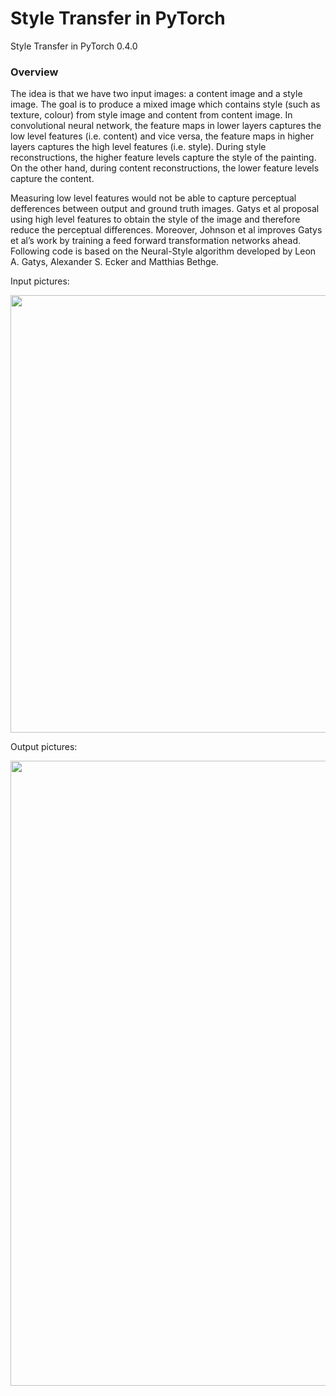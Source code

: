 # Style Transfer in PyTorch
Style Transfer in PyTorch 0.4.0

### Overview

The idea is that we have two input images: a content image and a style image. The goal is to produce a mixed image which contains style (such as texture, colour) from style image and content from content image. In convolutional neural network, the feature maps in lower layers captures the low level features (i.e. content) and vice versa, the feature maps in higher layers captures the high level features (i.e. style). During style reconstructions, the higher feature levels capture the style of the painting. On the other hand, during content reconstructions, the lower feature levels capture the content.

Measuring low level features would not be able to capture perceptual defferences between output and ground truth images. Gatys et al proposal using high level features to obtain the style of the image and therefore reduce the perceptual differences. Moreover, Johnson et al improves Gatys et al’s work by training a feed forward transformation networks ahead. Following code is based on the Neural-Style algorithm developed by Leon A. Gatys, Alexander S. Ecker and Matthias Bethge.


Input pictures:
<p align="center">
  <img width="700" src="https://github.com/mlaskowski17/Style-Transfer/blob/master/images/style_and_content.jpg">
</p>

Output pictures:
<p align="center">
  <img width="1000" src="https://github.com/mlaskowski17/Style-Transfer/blob/master/images/epochs.jpg">
</p>
